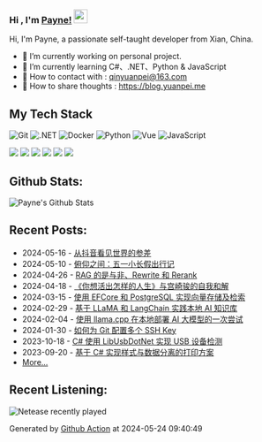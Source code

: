 ### Hi , I'm [Payne!](https://blog.yuanpei.me) <img src="https://media.giphy.com/media/hvRJCLFzcasrR4ia7z/giphy.gif" width="25px">

Hi, I'm Payne, a passionate self-taught developer from Xian, China. 

- 🔭 I’m currently working on personal project.
- 🌱 I’m currently learning  C#、.NET、Python & JavaScript
- 💬 How to contact with : qinyuanpei@163.com
- 👯 How to share thoughts : https://blog.yuanpei.me

## My Tech Stack
![Git](https://img.shields.io/badge/-Git-%23F05032?style=flat-square&logo=git&logoColor=%23ffffff)
![.NET](https://img.shields.io/badge/-.NET-0080C3?style=flat-square&logo=microsoft&logoColor=ffffff)
![Docker](https://img.shields.io/badge/-Docker-%231572B6?style=flat-square&logo=docker)
![Python](http://img.shields.io/badge/-Python-3C78A9?style=flat-square&logo=python&logoColor=ffffff)
![Vue](https://img.shields.io/badge/-Vue-%23E44D27?style=flat-square&logo=html5&logoColor=ffffff)
![JavaScript](https://img.shields.io/badge/-JavaScript-%23F7DF1C?style=flat-square&logo=javascript&logoColor=000000&labelColor=%23F7DF1C&color=%23FFCE5A)

[![](https://img.shields.io/badge/Editor-Visual%20Studio%20Code-007ACC?style=flat-square&logo=visual-studio-code&logoColor=ffffff)](https://code.visualstudio.com/)
[![](https://img.shields.io/badge/-Markdown-black?style=flat-square&logo=markdown&logoColor=ffffff)](https://www.markdownguide.org/)
[![](https://img.shields.io/badge/-GitHub%20Actions-2088FF?style=flat-square&logo=github-actions&logoColor=ffffff)](https://github.com/features/actions)
[![](https://img.shields.io/badge/-PostgreSQL-336791?style=flat-square&logo=postgresql&logoColor=ffffff)](https://www.postgresql.org/)
[![](https://img.shields.io/badge/-Elastic%20Stack-005571?style=flat-square&logo=elastic-stack&logoColor=ffffff)](https://www.elastic.co/)
[![](https://img.shields.io/badge/-Linux-Fcc624?style=flat-square&logo=linux&logoColor=ffffff)](https://www.linux.org/)

## Github Stats:
![Payne's Github Stats](https://github-readme-stats.vercel.app/api?username=qinyuanpei&show_icons=true&theme=dark)

## Recent Posts:
* 2024-05-16 - [从抖音看见世界的参差](https://blog.yuanpei.me/posts/seeing-the-world-through-tiktok/)
* 2024-05-10 - [俯仰之间：五一小长假出行记](https://blog.yuanpei.me/posts/in-the-twinkling-of-an-eye/)
* 2024-04-26 - [RAG 的是与非、Rewrite 和 Rerank](https://blog.yuanpei.me/posts/the-true-or-false-rewrite-rerank-of-rag/)
* 2024-04-18 - [《你想活出怎样的人生》与宫崎骏的自我和解](https://blog.yuanpei.me/posts/the-boy-the-heron-the-self-reconciliation/)
* 2024-03-15 - [使用 EFCore 和 PostgreSQL 实现向量存储及检索](https://blog.yuanpei.me/posts/use-efcore-with-postgresql-for-vector-storage-and-retrieval/)
* 2024-02-29 - [基于 LLaMA 和 LangChain 实践本地 AI 知识库](https://blog.yuanpei.me/posts/practice-local-ai-knowledg-base-based-on-llama-and-langchain/)
* 2024-02-04 - [使用 llama.cpp 在本地部署 AI 大模型的一次尝试](https://blog.yuanpei.me/posts/an-attempt-to-deploy-a-large-ai-model-locally-using-llama.cpp/)
* 2024-01-30 - [如何为 Git 配置多个 SSH Key](https://blog.yuanpei.me/posts/how-to-configure-multiple-ssh-keys-for-git/)
* 2023-10-18 - [C# 使用 LibUsbDotNet 实现 USB 设备检测](https://blog.yuanpei.me/posts/csharp-uses-libusbdotnet-to-implement-usb-device-detection/)
* 2023-09-20 - [基于 C# 实现样式与数据分离的打印方案](https://blog.yuanpei.me/posts/a-printing-scheme-for-separating-style-and-data-based-on-csharp/)
* [More...](https://blog.yuanpei.me/)

## Recent Listening:
![Netease recently played](https://listen.yuanpei.me/?id=47002864&title=最近在听&number=7&size=60&show_percent=1)

Generated by [Github Action](https://github.com/qinyuanpei/qinyuanpei/actions) at 2024-05-24 09:40:49
